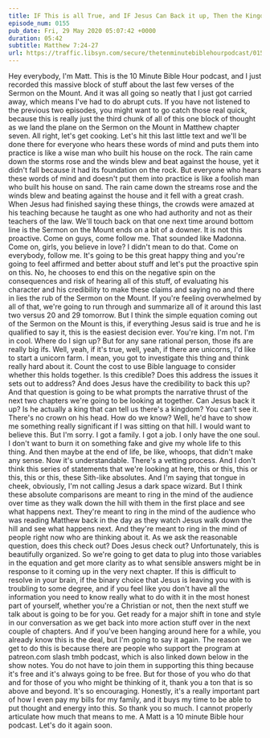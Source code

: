 ```yaml
---
title: IF This is all True, and IF Jesus Can Back it up, Then the Kingdom is the Truest Realest Thing Ever
episode_num: 0155
pub_date: Fri, 29 May 2020 05:07:42 +0000
duration: 05:42
subtitle: Matthew 7:24-27
url: https://traffic.libsyn.com/secure/thetenminutebiblehourpodcast/0155_Mix.mp3
---
```


 Hey everybody, I'm Matt. This is the 10 Minute Bible Hour podcast, and I just recorded this massive block of stuff about the last few verses of the Sermon on the Mount. And it was all going so neatly that I just got carried away, which means I've had to do abrupt cuts. If you have not listened to the previous two episodes, you might want to go catch those real quick, because this is really just the third chunk of all of this one block of thought as we land the plane on the Sermon on the Mount in Matthew chapter seven. All right, let's get cooking. Let's hit this last little text and we'll be done there for everyone who hears these words of mind and puts them into practice is like a wise man who built his house on the rock. The rain came down the storms rose and the winds blew and beat against the house, yet it didn't fall because it had its foundation on the rock. But everyone who hears these words of mind and doesn't put them into practice is like a foolish man who built his house on sand. The rain came down the streams rose and the winds blew and beating against the house and it fell with a great crash. When Jesus had finished saying these things, the crowds were amazed at his teaching because he taught as one who had authority and not as their teachers of the law. We'll touch back on that one next time around bottom line is the Sermon on the Mount ends on a bit of a downer. It is not this proactive. Come on guys, come follow me. That sounded like Madonna. Come on, girls, you believe in love? I didn't mean to do that. Come on everybody, follow me. It's going to be this great happy thing and you're going to feel affirmed and better about stuff and let's put the proactive spin on this. No, he chooses to end this on the negative spin on the consequences and risk of hearing all of this stuff, of evaluating his character and his credibility to make these claims and saying no and there in lies the rub of the Sermon on the Mount. If you're feeling overwhelmed by all of that, we're going to run through and summarize all of it around this last two versus 20 and 29 tomorrow. But I think the simple equation coming out of the Sermon on the Mount is this, if everything Jesus said is true and he is qualified to say it, this is the easiest decision ever. You're king. I'm not. I'm in cool. Where do I sign up? But for any sane rational person, those ifs are really big ifs. Well, yeah, if it's true, well, yeah, if there are unicorns, I'd like to start a unicorn farm. I mean, you got to investigate this thing and think really hard about it. Count the cost to use Bible language to consider whether this holds together. Is this credible? Does this address the issues it sets out to address? And does Jesus have the credibility to back this up? And that question is going to be what prompts the narrative thrust of the next two chapters we're going to be looking at together. Can Jesus back it up? Is he actually a king that can tell us there's a kingdom? You can't see it. There's no crown on his head. How do we know? Well, he'd have to show me something really significant if I was sitting on that hill. I would want to believe this. But I'm sorry. I got a family. I got a job. I only have the one soul. I don't want to burn it on something fake and give my whole life to this thing. And then maybe at the end of life, be like, whoops, that didn't make any sense. Now it's understandable. There's a vetting process. And I don't think this series of statements that we're looking at here, this or this, this or this, this or this, these Sith-like absolutes. And I'm saying that tongue in cheek, obviously, I'm not calling Jesus a dark space wizard. But I think these absolute comparisons are meant to ring in the mind of the audience over time as they walk down the hill with them in the first place and see what happens next. They're meant to ring in the mind of the audience who was reading Matthew back in the day as they watch Jesus walk down the hill and see what happens next. And they're meant to ring in the mind of people right now who are thinking about it. As we ask the reasonable question, does this check out? Does Jesus check out? Unfortunately, this is beautifully organized. So we're going to get data to plug into those variables in the equation and get more clarity as to what sensible answers might be in response to it coming up in the very next chapter. If this is difficult to resolve in your brain, if the binary choice that Jesus is leaving you with is troubling to some degree, and if you feel like you don't have all the information you need to know really what to do with it in the most honest part of yourself, whether you're a Christian or not, then the next stuff we talk about is going to be for you. Get ready for a major shift in tone and style in our conversation as we get back into more action stuff over in the next couple of chapters. And if you've been hanging around here for a while, you already know this is the deal, but I'm going to say it again. The reason we get to do this is because there are people who support the program at patreon.com slash tmbh podcast, which is also linked down below in the show notes. You do not have to join them in supporting this thing because it's free and it's always going to be free. But for those of you who do that and for those of you who might be thinking of it, thank you a ton that is so above and beyond. It's so encouraging. Honestly, it's a really important part of how I even pay my bills for my family, and it buys my time to be able to put thought and energy into this. So thank you so much. I cannot properly articulate how much that means to me. A Matt is a 10 minute Bible hour podcast. Let's do it again soon.